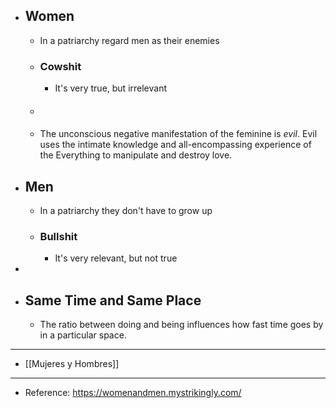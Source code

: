 - ## Women
	- In a patriarchy regard men as their enemies
	- ### Cowshit
		- It's very true, but irrelevant
	- ####
	- The unconscious negative manifestation of the feminine is _evil_. Evil uses the intimate knowledge and all-encompassing experience of the Everything to manipulate and destroy love.
- ## Men
	- In a patriarchy they don't have to grow up
	- ### Bullshit
		- It's very relevant, but not true
-
- ## Same Time and Same Place
	- The ratio between doing and being influences how fast time goes by in a particular space.
- ---
- [[Mujeres y Hombres]]
- ---
- Reference: https://womenandmen.mystrikingly.com/